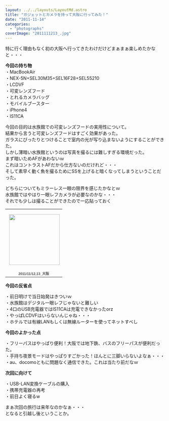 ```yaml
---
layout: ../../layouts/LayoutMd.astro
title: "ガジェットとカメラを持って大阪に行ってみた！"
date: "2011-11-14"
categories: 
  - "photographs"
coverImage: "2011111213_.jpg"
---
```


特に行く理由もなく初の大阪へ行ってきたわけだけどまぁまぁ楽しめたかなと・・・

**今回の持ち物**  
・MacBookAir  
・NEX-5N+SEL30M35+SEL16F28+SEL55210  
・LCDVF  
・可変レンズフード  
・とれるカメラバッグ  
・モバイルブースター  
・iPhone4  
・IS11CA

今回の目的は水族館での可変レンズフードの実用性について。   
結果から言うと可変レンズフードはすごく効果があった。  
ガラスにぴったりとつけることで室内の光が写り込まないようにすることができた。  
しかし薄暗い水族館というのは写真を撮るには難しすぎる環境だった。  
まず暗いためAFがあわないｗ  
これはコントラストAFだから仕方ないのだけれど・・・  
そして素早く動く魚を撮るためにSSを上げると暗くなってしまうということだった。

どちらについてもミラーレス一眼の限界を感じたかなとｗ  
水族館ではやはり一眼レフカメラが必要なのかな・・・  
それでも少しは撮ることができたので一応貼っておく

<table style="width: 194px;"><tbody><tr><td style="height: 194px; background: url('https://picasaweb.google.com/s/c/transparent_album_background.gif') no-repeat left;" align="center"><a href="https://picasaweb.google.com/116196695318030181810/2011111213_?authuser=0&amp;feat=embedwebsite"><img style="margin: 1px 0 0 4px;" alt="" src="images/2011111213_.jpg" width="160" height="160"></a></td></tr><tr><td style="text-align: center; font-family: arial,sans-serif; font-size: 11px;"><a style="color: #4d4d4d; font-weight: bold; text-decoration: none;" href="https://picasaweb.google.com/116196695318030181810/2011111213_?authuser=0&amp;feat=embedwebsite">2011/11/12,13_大阪</a></td></tr></tbody></table>

**今回の反省点**

・前日明けで当日始発はきついｗ  
・水族館はデジタル一眼レフじゃないと難しい  
・4口のUSB充電器ではIS11CAは充電できなかったorz  
・やっぱLCDVFはいらないんじゃね・・・  
・ホテルでは有線LANもしくは無線ルーターを使ってネットすべし

**今回のよかった点** 

・フリーパスはやっぱり便利！大阪では地下鉄、バスのフリーパスが便利だった。  
・手持ち夜景モードはやっぱりすごかった！ほんとに三脚いらないよなぁ・・・  
・au、docomoともに問題なく通信できた。これは当たり前だなｗ

**次回に向けて**

・USB-LAN変換ケーブルの購入  
・携帯充電器の再考   
・前日よく寝るw

まぁ次回の旅行は来年なのかなぁ・・・  
となると引越し後ということか。
